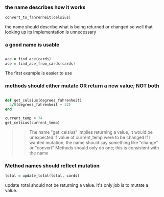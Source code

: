 
### the name describes how it works

```ruby
convert_to_fahrenheit(celsius)
```

the name should describe what is being returned or changed
so well that looking up its implementation is unnecessary



### a good name is usable

```ruby

ace = find_ace(cards)
ace = find_ace_from_cards(cards)
```

The first example is easier to use



### methods should either mutate OR return a new value; NOT both


```ruby

def get_celsius(degrees_fahrenheit)
  5/9(degrees_fahrenheit - 32)
end

current_temp = 74
get_celsius(current_temp)

```
>> The name "get_celsius" implies returning a value, it would
>> be unexpected if value of current_temp were to be changed
>> If I wanted mutation, the name should say something like
>> "change" or "convert"
>> Methods should only do one; this is consistent with the name



### Method names should reflect mutation

```ruby
total = update_total(total, cards)
```

update_total should not be returning a value. It's only job is to
mutate a value.


